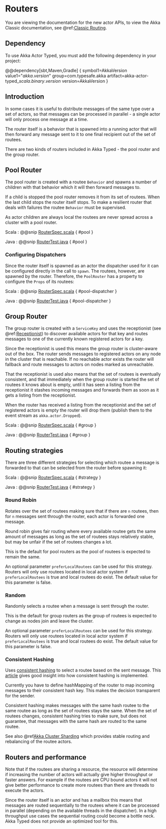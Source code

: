 # Routers

You are viewing the documentation for the new actor APIs, to view the Akka Classic documentation, see @ref:[Classic Routing](../routing.md).

## Dependency

To use Akka Actor Typed, you must add the following dependency in your project:

@@dependency[sbt,Maven,Gradle] {
  symbol1=AkkaVersion
  value1="$akka.version$"
  group=com.typesafe.akka
  artifact=akka-actor-typed_$scala.binary.version$
  version=AkkaVersion
}

## Introduction

In some cases it is useful to distribute messages of the same type over a set of actors, so that messages can be 
processed in parallel - a single actor will only process one message at a time. 

The router itself is a behavior that is spawned into a running actor that will then forward any message sent to it
to one final recipient out of the set of routees.

There are two kinds of routers included in Akka Typed - the pool router and the group router. 

## Pool Router

The pool router is created with a routee `Behavior` and spawns a number of children with that behavior which it will 
then forward messages to.

If a child is stopped the pool router removes it from its set of routees. When the last child stops the router itself stops.
To make a resilient router that deals with failures the routee `Behavior` must be supervised.

As actor children are always local the routees are never spread across a cluster with a pool router.

Scala
:  @@snip [RouterSpec.scala](/akka-actor-typed-tests/src/test/scala/docs/akka/typed/RouterSpec.scala) { #pool }

Java
:  @@snip [RouterTest.java](/akka-actor-typed-tests/src/test/java/jdocs/akka/typed/RouterTest.java) { #pool }

### Configuring Dispatchers

Since the router itself is spawned as an actor the dispatcher used for it can be configured directly in the call to `spawn`.
The routees, however, are spawned by the router.
Therefore, the `PoolRouter` has a property to configure the `Props` of its routees:

Scala
:  @@snip [RouterSpec.scala](/akka-actor-typed-tests/src/test/scala/docs/akka/typed/RouterSpec.scala) { #pool-dispatcher }

Java
:  @@snip [RouterTest.java](/akka-actor-typed-tests/src/test/java/jdocs/akka/typed/RouterTest.java) { #pool-dispatcher }

## Group Router

The group router is created with a `ServiceKey` and uses the receptionist (see @ref:[Receptionist](actor-discovery.md#receptionist)) to discover
available actors for that key and routes messages to one of the currently known registered actors for a key.

Since the receptionist is used this means the group router is cluster-aware out of the box. The router sends
messages to registered actors on any node in the cluster that is reachable. If no reachable actor exists the router
will fallback and route messages to actors on nodes marked as unreachable.

That the receptionist is used also means that the set of routees is eventually consistent, and that immediately when 
the group router is started the set of routees it knows about is empty, until it has seen a listing from the receptionist
it stashes incoming messages and forwards them as soon as it gets a listing from the receptionist.  

When the router has received a listing from the receptionist and the set of registered actors is empty the router will
drop them (publish them to the event stream as `akka.actor.Dropped`).

Scala
:  @@snip [RouterSpec.scala](/akka-actor-typed-tests/src/test/scala/docs/akka/typed/RouterSpec.scala) { #group }

Java
:  @@snip [RouterTest.java](/akka-actor-typed-tests/src/test/java/jdocs/akka/typed/RouterTest.java) { #group }


## Routing strategies

There are three different strategies for selecting which routee a message is forwarded to that can be selected
from the router before spawning it:

Scala
:  @@snip [RouterSpec.scala](/akka-actor-typed-tests/src/test/scala/docs/akka/typed/RouterSpec.scala) { #strategy }

Java
:  @@snip [RouterTest.java](/akka-actor-typed-tests/src/test/java/jdocs/akka/typed/RouterTest.java) { #strategy } 

### Round Robin

Rotates over the set of routees making sure that if there are `n` routees, then for `n` messages
sent through the router, each actor is forwarded one message.

Round robin gives fair routing where every available routee gets the same amount of messages as long as the set
of routees stays relatively stable, but may be unfair if the set of routees changes a lot.

This is the default for pool routers as the pool of routees is expected to remain the same.

An optional parameter `preferLocalRoutees` can be used for this strategy. Routers will only use routees located in local actor system if `preferLocalRoutees` is true and local routees do exist. The default value for this parameter is false.


### Random

Randomly selects a routee when a message is sent through the router.

This is the default for group routers as the group of routees is expected to change as nodes join and leave the cluster.

An optional parameter `preferLocalRoutees` can be used for this strategy. Routers will only use routees located in local actor system if `preferLocalRoutees` is true and local routees do exist. The default value for this parameter is false.

### Consistent Hashing
 
Uses [consistent hashing](https://en.wikipedia.org/wiki/Consistent_hashing) to select a routee based
on the sent message. This [article](http://www.tom-e-white.com/2007/11/consistent-hashing.html) 
gives good insight into how consistent hashing is implemented.

Currently you have to define hashMapping of the router to map incoming messages to their consistent
hash key. This makes the decision transparent for the sender.

Consistent hashing makes messages with the same hash routee to the same routee as long as the set of routees stays the same.
When the set of routees changes, consistent hashing tries to make sure, but does not guarantee, that messages with the same hash are routed to the same routee.

See also @ref[Akka Cluster Sharding](cluster-sharding.md) which provides stable routing and rebalancing of the routee actors.

## Routers and performance

Note that if the routees are sharing a resource, the resource will determine if increasing the number of
actors will actually give higher throughput or faster answers. For example if the routees are CPU bound actors
it will not give better performance to create more routees than there are threads to execute the actors. 

Since the router itself is an actor and has a mailbox this means that messages are routed sequentially to the routees
where it can be processed in parallel (depending on the available threads in the dispatcher).
In a high throughput use cases the sequential routing could become a bottle neck. Akka Typed does not provide an optimized tool for this.
